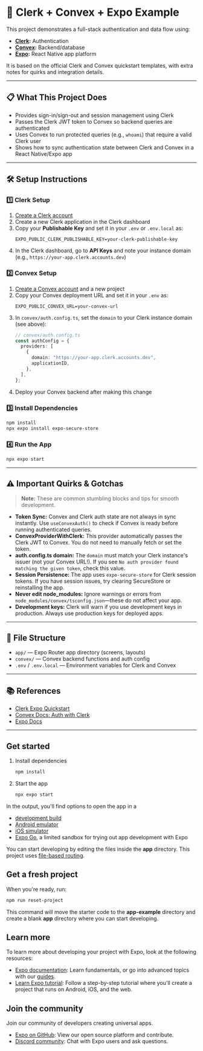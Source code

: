 # 🚀 Clerk + Convex + Expo Example

This project demonstrates a full-stack authentication and data flow using:

- **[Clerk](https://clerk.com/):** Authentication
- **[Convex](https://convex.dev/):** Backend/database
- **[Expo](https://expo.dev/):** React Native app platform

It is based on the official Clerk and Convex quickstart templates, with extra notes for quirks and integration details.

---

## 📋 What This Project Does

- Provides sign-in/sign-out and session management using Clerk
- Passes the Clerk JWT token to Convex so backend queries are authenticated
- Uses Convex to run protected queries (e.g., `whoami`) that require a valid Clerk user
- Shows how to sync authentication state between Clerk and Convex in a React Native/Expo app

---

## 🛠️ Setup Instructions

### 1️⃣ Clerk Setup

1. [Create a Clerk account](https://clerk.com/)
2. Create a new Clerk application in the Clerk dashboard
3. Copy your **Publishable Key** and set it in your `.env` or `.env.local` as:
   ```env
   EXPO_PUBLIC_CLERK_PUBLISHABLE_KEY=your-clerk-publishable-key
   ```
4. In the Clerk dashboard, go to **API Keys** and note your instance domain (e.g., `https://your-app.clerk.accounts.dev`)

### 2️⃣ Convex Setup

1. [Create a Convex account](https://dashboard.convex.dev/) and a new project
2. Copy your Convex deployment URL and set it in your `.env` as:
   ```env
   EXPO_PUBLIC_CONVEX_URL=your-convex-url
   ```
3. In `convex/auth.config.ts`, set the `domain` to your Clerk instance domain (see above):
   ```ts
   // convex/auth.config.ts
   const authConfig = {
     providers: [
       {
         domain: "https://your-app.clerk.accounts.dev",
         applicationID,
       },
     ],
   };
   ```
4. Deploy your Convex backend after making this change

### 3️⃣ Install Dependencies

```sh
npm install
npx expo install expo-secure-store
```

### 4️⃣ Run the App

```sh
npx expo start
```

---

## ⚠️ Important Quirks & Gotchas

> **Note:** These are common stumbling blocks and tips for smooth development.

- **Token Sync:** Convex and Clerk auth state are not always in sync instantly. Use `useConvexAuth()` to check if Convex is ready before running authenticated queries.
- **ConvexProviderWithClerk:** This provider automatically passes the Clerk JWT to Convex. You do not need to manually fetch or set the token.
- **auth.config.ts domain:** The `domain` must match your Clerk instance's issuer (not your Convex URL!). If you see `No auth provider found matching the given token`, check this value.
- **Session Persistence:** The app uses `expo-secure-store` for Clerk session tokens. If you have session issues, try clearing SecureStore or reinstalling the app.
- **Never edit node_modules:** Ignore warnings or errors from `node_modules/convex/tsconfig.json`—these do not affect your app.
- **Development keys:** Clerk will warn if you use development keys in production. Always use production keys for deployed apps.

---

## 📁 File Structure

- `app/` — Expo Router app directory (screens, layouts)
- `convex/` — Convex backend functions and auth config
- `.env` / `.env.local` — Environment variables for Clerk and Convex

---

## 📚 References

- [Clerk Expo Quickstart](https://github.com/clerk/clerk-expo-quickstart)
- [Convex Docs: Auth with Clerk](https://docs.convex.dev/auth/clerk)
- [Expo Docs](https://docs.expo.dev/)

---

## Get started

1. Install dependencies

   ```bash
   npm install
   ```

2. Start the app

   ```bash
   npx expo start
   ```

In the output, you'll find options to open the app in a

- [development build](https://docs.expo.dev/develop/development-builds/introduction/)
- [Android emulator](https://docs.expo.dev/workflow/android-studio-emulator/)
- [iOS simulator](https://docs.expo.dev/workflow/ios-simulator/)
- [Expo Go](https://expo.dev/go), a limited sandbox for trying out app development with Expo

You can start developing by editing the files inside the **app** directory. This project uses [file-based routing](https://docs.expo.dev/router/introduction).

## Get a fresh project

When you're ready, run:

```bash
npm run reset-project
```

This command will move the starter code to the **app-example** directory and create a blank **app** directory where you can start developing.

## Learn more

To learn more about developing your project with Expo, look at the following resources:

- [Expo documentation](https://docs.expo.dev/): Learn fundamentals, or go into advanced topics with our [guides](https://docs.expo.dev/guides).
- [Learn Expo tutorial](https://docs.expo.dev/tutorial/introduction/): Follow a step-by-step tutorial where you'll create a project that runs on Android, iOS, and the web.

## Join the community

Join our community of developers creating universal apps.

- [Expo on GitHub](https://github.com/expo/expo): View our open source platform and contribute.
- [Discord community](https://chat.expo.dev): Chat with Expo users and ask questions.
